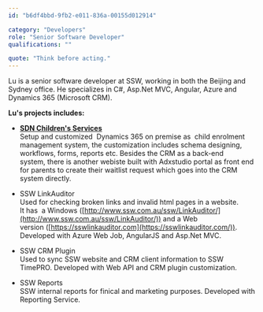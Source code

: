 ```yaml
---
id: "b6df4bbd-9fb2-e011-836a-00155d012914"

category: "Developers"
role: "Senior Software Developer"
qualifications: ""

quote: "Think before acting."
---
```


Lu is a senior software developer at SSW, working in both the Beijing and Sydney office. He specializes in C#, Asp.Net MVC, Angular, Azure and Dynamics 365 (Microsoft CRM).

**Lu's projects includes:**

- **[SDN Children's Services](https://www.sdn.org.au/about-sdn/)**  
   Setup and customized  Dynamics 365 on premise as  child enrolment management system, the customization includes schema designing, workflows, forms, reports etc. Besides the CRM as a back-end system, there is another webiste built with Adxstudio portal as front end for parents to create their waitlist request which goes into the CRM system directly.

- SSW LinkAuditor  
   Used for checking broken links and invalid html pages in a website.   
   It has  a Windows ([http://www.ssw.com.au/ssw/LinkAuditor/](http://www.ssw.com.au/ssw/LinkAuditor/)) and a Web version ([https://sswlinkauditor.com](https://sswlinkauditor.com/)).  
   Developed with Azure Web Job, AngularJS and Asp.Net MVC.

- SSW CRM Plugin  
   Used to sync SSW website and CRM client information to SSW TimePRO.
  Developed with Web API and CRM plugin customization.

- SSW Reports  
   SSW internal reports for finical and marketing purposes.
  Developed with Reporting Service.
